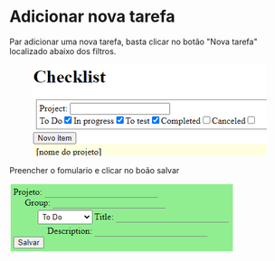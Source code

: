 # Adicionar nova tarefa

Par adicionar uma nova tarefa, basta clicar no botão "Nova tarefa" localizado abaixo dos filtros.

<figure><img src="../.gitbook/assets/image.png" alt=""><figcaption></figcaption></figure>

Preencher o fomulario e clicar no boão salvar

![](<../.gitbook/assets/image (1).png>)&#x20;
